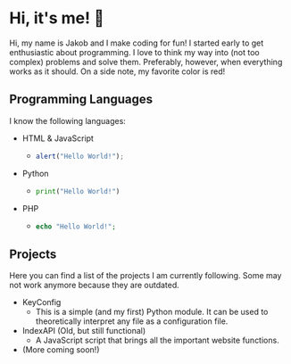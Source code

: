 # Hi, it's me! 👋
Hi, my name is Jakob and I make coding for fun!
I started early to get enthusiastic about programming. I love to think my way into (not too complex) problems and solve them.
Preferably, however, when everything works as it should.
On a side note, my favorite color is red!

## Programming Languages
I know the following languages:
+ HTML & JavaScript
  + ```javascript
    alert("Hello World!");
    ```
+ Python
  + ```python
    print("Hello World!")
    ```
+ PHP
  + ```php
    echo "Hello World!";
    ```

## Projects
Here you can find a list of the projects I am currently following. Some may not work anymore because they are outdated.
+ KeyConfig
  + This is a simple (and my first) Python module. It can be used to theoretically interpret any file as a configuration file.
+ IndexAPI (Old, but still functional)
  + A JavaScript script that brings all the important website functions.
+ (More coming soon!)
